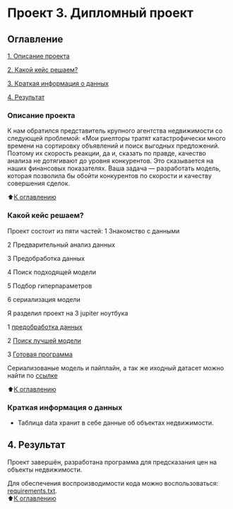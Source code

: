 # Проект 3. Дипломный проект

## Оглавление
[1. Описание проекта](https://github.com/PavelLavr/Final_project/blob/main/Final_project/real_estate_agency/README.md#%D0%BE%D0%BF%D0%B8%D1%81%D0%B0%D0%BD%D0%B8%D0%B5-%D0%BF%D1%80%D0%BE%D0%B5%D0%BA%D1%82%D0%B0)

[2. Какой кейс решаем?](https://github.com/PavelLavr/Final_project/blob/main/Final_project/real_estate_agency/README.md#%D0%BA%D0%B0%D0%BA%D0%BE%D0%B9-%D0%BA%D0%B5%D0%B9%D1%81-%D1%80%D0%B5%D1%88%D0%B0%D0%B5%D0%BC)

[3. Краткая информация о данных](https://github.com/PavelLavr/Final_project/blob/main/Final_project/real_estate_agency/README.md#%D0%BA%D1%80%D0%B0%D1%82%D0%BA%D0%B0%D1%8F-%D0%B8%D0%BD%D1%84%D0%BE%D1%80%D0%BC%D0%B0%D1%86%D0%B8%D1%8F-%D0%BE-%D0%B4%D0%B0%D0%BD%D0%BD%D1%8B%D1%85)

[4. Результат](https://github.com/PavelLavr/Final_project/blob/main/Final_project/real_estate_agency/README.md#4-%D1%80%D0%B5%D0%B7%D1%83%D0%BB%D1%8C%D1%82%D0%B0%D1%82)


### Описание проекта

 К нам обратился представитель крупного агентства недвижимости со
следующей проблемой:
«Мои риелторы тратят катастрофически много времени на сортировку
объявлений и поиск выгодных предложений. Поэтому их скорость реакции, да
и, сказать по правде, качество анализа не дотягивают до уровня конкурентов.
Это сказывается на наших финансовых показателях.
Ваша задача — разработать модель, которая позволила бы обойти
конкурентов по скорости и качеству совершения сделок.


 :arrow_up:[К оглавлению](https://github.com/PavelLavr/Final_project/blob/main/Final_project/real_estate_agency/README.md#%D0%BE%D0%B3%D0%BB%D0%B0%D0%B2%D0%BB%D0%B5%D0%BD%D0%B8%D0%B5)      


### Какой кейс решаем?

Проект состоит из пяти частей:
1 Знакомство с данными

2 Предварительный анализ данных

3 Предобработка данных

4 Поиск подходящей модели

5 Подбор гиперпараметров

6 сериализация модели

Я разделил проект на 3 jupiter ноутбука

1 [предобработка данных](https://github.com/PavelLavr/Final_project/blob/main/Final_project/real_estate_agency/Data_conversion.ipynb)  

2 [Поиск лучшей модели](https://github.com/PavelLavr/Final_project/blob/main/Final_project/real_estate_agency/Models.ipynb)

3 [Готовая программа](https://github.com/PavelLavr/Final_project/blob/main/Final_project/real_estate_agency/Redy_Program.ipynb)  

Сериализованые модель и пайплайн, а так же иходный датасет можно найти по [ссылке](https://drive.google.com/file/d/1RC4m5Lb5LkhPonBWwcyfTNQMzIom0-xi/view?usp=drive_link)
       
:arrow_up:[К оглавлению](https://github.com/PavelLavr/Final_project/blob/main/Final_project/real_estate_agency/README.md#%D0%BE%D0%B3%D0%BB%D0%B0%D0%B2%D0%BB%D0%B5%D0%BD%D0%B8%D0%B5)      


### Краткая информация о данных

* Таблица data хранит в себе данные об объектах недвижимости.


## 4. Результат
Проект завершён, разработана программа для предсказания цен на объекты недвижимости.

Для обеспечения воспроизводимости кода можно воспользоваться: [requirements.txt](https://github.com/PavelLavr/Final_project/blob/main/Final_project/requirements.txt).                
:arrow_up:[К оглавлению](https://github.com/PavelLavr/Final_project/blob/main/Final_project/real_estate_agency/README.md#%D0%BE%D0%B3%D0%BB%D0%B0%D0%B2%D0%BB%D0%B5%D0%BD%D0%B8%D0%B5)         
